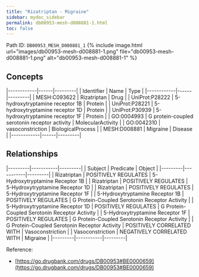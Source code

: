 ```yaml
---
title: "Rizatriptan - Migraine"
sidebar: mydoc_sidebar
permalink: db00953-mesh-d008881-1.html
toc: false 
---
```



Path ID: `DB00953_MESH_D008881_1`
{% include image.html url="images/db00953-mesh-d008881-1.png" file="db00953-mesh-d008881-1.png" alt="db00953-mesh-d008881-1" %}

## Concepts

|------------|------|---------|
| Identifier | Name | Type    |
|------------|------|---------|
| MESH:C093622 | Rizatriptan | Drug |
| UniProt:P28222 | 5-hydroxytryptamine receptor 1B | Protein |
| UniProt:P28221 | 5-hydroxytryptamine receptor 1D | Protein |
| UniProt:P30939 | 5-hydroxytryptamine receptor 1F | Protein |
| GO:0004993 | G protein-coupled serotonin receptor activity | MolecularActivity |
| GO:0042310 | vasoconstriction | BiologicalProcess |
| MESH:D008881 | Migraine | Disease |
|------------|------|---------|

## Relationships

|---------|-----------|---------|
| Subject | Predicate | Object  |
|---------|-----------|---------|
| Rizatriptan | POSITIVELY REGULATES | 5-Hydroxytryptamine Receptor 1B |
| Rizatriptan | POSITIVELY REGULATES | 5-Hydroxytryptamine Receptor 1D |
| Rizatriptan | POSITIVELY REGULATES | 5-Hydroxytryptamine Receptor 1F |
| 5-Hydroxytryptamine Receptor 1B | POSITIVELY REGULATES | G Protein-Coupled Serotonin Receptor Activity |
| 5-Hydroxytryptamine Receptor 1D | POSITIVELY REGULATES | G Protein-Coupled Serotonin Receptor Activity |
| 5-Hydroxytryptamine Receptor 1F | POSITIVELY REGULATES | G Protein-Coupled Serotonin Receptor Activity |
| G Protein-Coupled Serotonin Receptor Activity | POSITIVELY CORRELATED WITH | Vasoconstriction |
| Vasoconstriction | NEGATIVELY CORRELATED WITH | Migraine |
|---------|-----------|---------|

Reference: 
  - [https://go.drugbank.com/drugs/DB00953#BE0000659](https://go.drugbank.com/drugs/DB00953#BE0000659)
